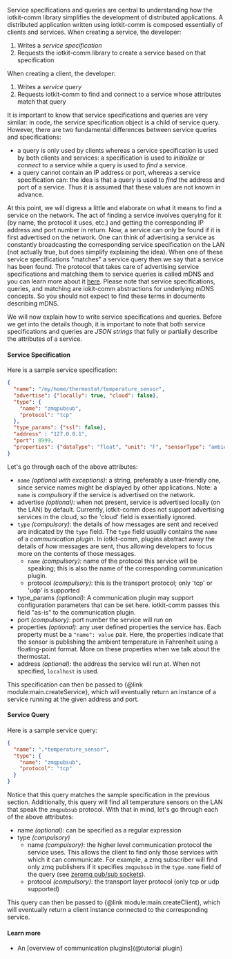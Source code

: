 Service specifications and queries are central to understanding how the iotkit-comm library simplifies the
development of distributed applications. A distributed application written using iotkit-comm is composed essentially
of clients and services. When creating a service, the developer:

1. Writes a *service specification*
2. Requests the iotkit-comm library to create a service based on that specification

When creating a client, the developer:

1. Writes a *service query*
2. Requests iotkit-comm to find and connect to a service whose attributes match that query

It is important to know that service specifications and queries are very similar: in code,
the service specification object is a child of service query. However, there are two fundamental differences between
service queries and specifications:
 * a query is only used by clients whereas a service specification is used by both clients and services: a
 specification is used to *initialize* or *connect* to a service while a query is used to *find* a service.
 * a query cannot contain an IP address or port, whereas a service specification can: the idea is that a query
 is used to *find* the address and port of a service. Thus it is assumed that these values are not known in advance.

At this point, we will digress a little and elaborate on what it means to find a service on the network. The act of
finding a service involves querying for it (by name, the protocol it uses, etc.) and getting the corresponding IP
address and port number in return. Now, a service can only be found if it is first advertised on the network. One can
 think of advertising a service as constantly broadcasting the corresponding service specification on the LAN (not
 actually true, but does simplify explaining the idea). When one of these service specifications "matches" a service
 query then we say that a service has been found. The protocol that takes care of advertising service specifications
 and matching them to service queries is called mDNS and you can learn more about it [here][1]. Please note that
 service specifications, queries, and matching are iokit-comm abstractions for underlying mDNS concepts. So you
 should not expect to find these terms in documents describing mDNS.

We will now explain how to write service specifications and queries. Before we get into the details though,
it is important to note that both service specifications and queries are *JSON strings* that fully or partially
describe the attributes of a service.

#### Service Specification

Here is a sample service specification:

```json
{
  "name": "/my/home/thermostat/temperature_sensor",
  "advertise": {"locally": true, "cloud": false},
  "type": {
    "name": "zmqpubsub",
    "protocol": "tcp"
  },
  "type_params": {"ssl": false},
  "address" : "127.0.0.1",
  "port": 8999,
  "properties": {"dataType": "float", "unit": "F", "sensorType": "ambient"}
}
```

Let's go through each of the above attributes:

* `name` *(optional with exceptions)*: a string, preferably a user-friendly one,
since service names might be displayed by other applications. Note: a `name` is *compulsory* if the service is
advertised on the network.
* advertise *(optional)*: when not present, service is advertised locally (on the LAN) by default. Currently,
iotkit-comm does not support advertising services in the cloud, so the 'cloud' field is essentially ignored.
* `type` *(compulsory)*: the details of how messages are sent and received are indicated by the `type` field. The
`type` field usually contains the `name` of a *communication plugin*. In iotkit-comm, plugins abstract away the details of
*how* messages are sent, thus allowing developers to focus more on the contents of those messages.
  * `name` *(compulsory)*: name of the protocol this service will be speaking; this is also the name of the
  corresponding communication plugin.
  * protocol *(compulsory)*: this is the transport protocol; only 'tcp' or 'udp' is supported
* type_params *(optional)*:  A communication plugin may support configuration parameters that can be set here. iotkit-comm
passes this field "as-is" to the communication plugin.
* port *(compulsory)*: port number the service will run on
* properties *(optional)*: any user defined properties the service has. Each property must be a `"name": value` pair.
 Here, the properties indicate that the sensor is publishing the ambient temperature in Fahrenheit using a
 floating-point format. More on these properties when we talk about the thermostat.
* address *(optional)*: the address the service will run at. When not specified, `localhost` is used.

This specification can then be passed to {@link module:main.createService}, which will eventually return an instance
of a service running at the given address and port.

#### Service Query

Here is a sample service query:

```json
{
  "name": ".*temperature_sensor",
  "type": {
    "name": "zmqpubsub",
    "protocol": "tcp"
  }
}
```

Notice that this query matches the sample specification in the previous section. Additionally,
this query will find all temperature sensors on the LAN that speak the `zmqpubsub` protocol. With that in mind,
let's go through each of the above attributes:
* name *(optional)*: can be specified as a regular expression
* type *(compulsory)*
  * name *(compulsory)*: the higher level communication protocol the service uses. This allows the client to find only
   those services with which it can communicate. For example, a zmq subscriber will find only zmq publishers if it
   specifies `zmqpubsub` in the `type.name` field of the query (see [zeromq pub/sub sockets][2]).
  * protocol *(compulsory)*: the transport layer protocol (only tcp or udp supported)

This query can then be passed to {@link module:main.createClient}, which will eventually return a client instance
connected to the corresponding service.

#### Learn more

* An [overview of communication plugins]{@tutorial plugin}

[1]: http://en.wikipedia.org/wiki/Multicast_DNS
[2]: http://zguide.zeromq.org/page:all#Getting-the-Message-Out